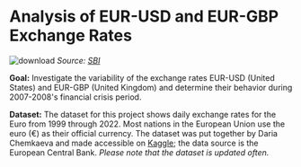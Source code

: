 # Analysis of EUR-USD and EUR-GBP Exchange Rates

![download](https://user-images.githubusercontent.com/88107066/217975864-c9db0f68-8e81-447e-9b06-3ce018612be2.jpeg)
*Source: [SBI](https://de.statebank/exchange-rate)*


**Goal:** Investigate the variability of the exchange rates EUR-USD (United States) and EUR-GBP (United Kingdom) and determine their behavior during 2007-2008's financial crisis period.

**Dataset:** The dataset for this project shows daily exchange rates for the Euro from 1999 through 2022. Most nations in the European Union use the euro (€) as their official currency. The dataset was put together by Daria Chemkaeva and made accessible on [Kaggle](https://www.kaggle.com/datasets/lsind18/euro-exchange-daily-rates-19992020); the data source is the European Central Bank. *Please note that the dataset is updated often.*

